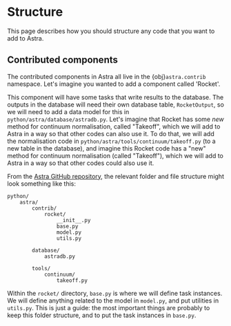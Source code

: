 # Structure

This page describes how you should structure any code that you want to add to Astra.

## Contributed components

The contributed components in Astra all live in the {obj}`astra.contrib` namespace.
Let's imagine you wanted to add a component called 'Rocket'. 

This component will have some tasks that write results to the database. 
The outputs in the database will need their own database table, `RocketOutput`, so we will need to add a data model for this in `python/astra/database/astradb.py`.
Let's imagine that Rocket has some *new* method for continuum normalisation, called "Takeoff", which we will add to Astra in a way so that other codes can also use it. To do that, we will add the normalisation code in `python/astra/tools/continuum/takeoff.py`
 (to a new table in the database),
and imagine this Rocket code has a "new" method for continuum normalisation (called "Takeoff"), which we will add to Astra in a way so that other codes could also use it.

From the [Astra GitHub repository](https://github.com/sdss/astra), the relevant folder and file structure might look something like this:

```
python/
    astra/
        contrib/
            rocket/
                __init__.py
                base.py
                model.py
                utils.py

        database/
            astradb.py

        tools/
            continuum/
                takeoff.py
```

Within the `rocket/` directory, `base.py` is where we will define task instances. We will define anything related to the model in `model.py`, and put utilities in `utils.py`. This is just a guide: the most important things are probably to keep this folder structure, and to put the task instances in `base.py`.
